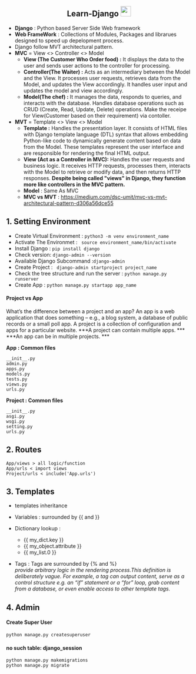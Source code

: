 <p align="center">
  <h2 align="center"> Learn-Django <img src="https://media.giphy.com/media/hvRJCLFzcasrR4ia7z/giphy.gif" width="28"></h2> 
</p>

-  **Django** : Python based Server Side Web framework 
-  **Web FrameWork** : Collections of Modules, Packages and librarues designed to speed up  depelopment process.
-  Django follow MVT architectural pattern.
-  **MVC** = View <> Controller <> Model
    - **View (The Customer Who Order food) :**  It displays the data to the user and sends user actions to the controller for processing.
    - **Controller(The Waiter) :** Acts as an intermediary between the Model and the View. It processes user requests, retrieves data from the Model, and updates the View accordingly. It handles user input and updates the model and view accordingly.
    - **Model(The chef) :**  It manages the data, responds to queries, and interacts with the database. Handles database operations such as CRUD (Create, Read, Update, Delete) operations. Make the receipe for View(Customer based on their requirement) via contoller.  
-  **MVT** = Template <> View <> Model
    - **Template :** Handles the presentation layer. It consists of HTML files with Django template language (DTL) syntax that allows embedding Python-like code to dynamically generate content based on data from the Model. These templates represent the user interface and are responsible for rendering the final HTML output.
    - **View (Act as a Controller in MVC):** Handles the user requests and business logic. It receives HTTP requests, processes them, interacts with the Model to retrieve or modify data, and then returns HTTP responses. **Despite being called "views" in Django, they function more like controllers in the MVC pattern.**
    - **Model** : Same As MVC
    - **MVC vs MVT** : https://medium.com/dsc-umit/mvc-vs-mvt-architectural-pattern-d306a56dce55

## 1. Setting Environment
- Create Virtual Environment : ```python3 -m venv environment_name```
- Activate The Environmet : ``` source environment_name/bin/activate```
- Install Django : ```pip install django```
- Check version: ```django-admin --version ```
- Available Django Subcommand :```django-admin```
- Create Project : ``` django-admin startproject project_name```
- Check the tree structure and run the server : ```python manage.py runserver```
- Create App : ```python manage.py startapp app_name```
#### Project vs App
What’s the difference between a project and an app? An app is a web application that does something – e.g., a blog system, a database of public records or a small poll app. A project is a collection of configuration and apps for a particular website.
***A project can contain multiple apps. ***
***An app can be in multiple projects. ***

**App : Common files**
``` 
__init__.py
admin.py
apps.py
models.py
tests.py
views.py
urls.py
```
**Project : Common files**
``` 
__init__.py
asgi.py
wsgi.py
setting.py
urls.py
```
## 2. Routes
```
App/views > all logic/function
App/urls < import views
Project/urls < include('App.urls')
```
## 3. Templates
- templates inheritance
- Variables : surrounded by {{ and }} 
- Dictionary lookup : 
    - {{ my_dict.key }}
    - {{ my_object.attribute }}
    - {{ my_list.0 }}
    
- Tags : Tags are surrounded by {% and %} \
    *provide arbitrary logic in the rendering process.This definition is deliberately vague. For example, a tag can output content, serve as a control structure e.g. an “if” statement or a “for” loop, grab content from a database, or even enable access to other template tags.*
    
## 4. Admin
#### Create Super User 
```
python manage.py createsuperuser
```
#### no such table: django_session 
```
python manage.py makemigrations
python manage.py migrate
```
